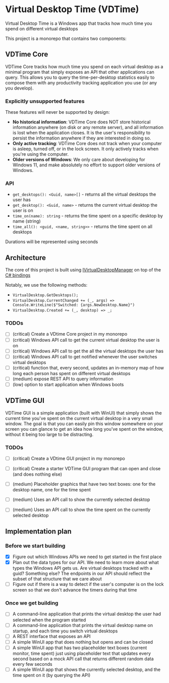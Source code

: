 # Virtual Desktop Time (VDTime)

Virtual Desktop Time is a Windows app that tracks how much time you spend on different virtual desktops

This project is a monorepo that contains two components:

## VDTime Core

VDTime Core tracks how much time you spend on each virtual desktop as a minimal program that simply exposes an API that other applications can query.
This allows you to query the time-per-desktop statistics easily to compose them with any productivity tracking application you use (or any you develop).

### Explicitly unsupported features

These features will never be supported by design:
- **No historical information**: VDTime Core does NOT store historical information anywhere (on disk or any remote server), and all information is lost when the application closes. It is the user's responsibility to persist the information anywhere if they are interested in doing so.
- **Only active tracking**: VDTime Core does not track when your computer is asleep, turned off, or in the lock screen. It only actively tracks when you're using the computer. 
- **Older versions of Windows**: We only care about developing for Windows 11, and make absolutely no effort to support older versions of Windows.

### API

- `get_desktops(): <Guid, name>[]` - returns all the virtual desktops the user has
- `get_desktop(): <Guid, name>` - returns the current virtual desktop the user is on
- `time_on(name): string` - returns the time spent on a specific desktop by name (string)
- `time_all(): <guid, <name, string>>` - returns the time spent on all desktops

Durations will be represented using seconds

## Architecture

The core of this project is built using [IVirtualDesktopManager](https://learn.microsoft.com/en-us/windows/win32/api/shobjidl_core/nn-shobjidl_core-ivirtualdesktopmanager?redirectedfrom=MSDN) on top of the [C# bindings](https://github.com/Grabacr07/VirtualDesktop)

Notably, we use the following methods:
- `VirtualDesktop.GetDesktops();`
- `VirtualDesktop.CurrentChanged += (_, args) => Console.WriteLine($"Switched: {args.NewDesktop.Name}")`
- `VirtualDesktop.Created += (_, desktop) => _;`


### TODOs

- [ ] (critical) Create a VDtime Core project in my monorepo
- [ ] (critical) Windows API call to get the current virtual desktop the user is on
- [ ] (critical) Windows API call to get the all the virtual desktops the user has
- [ ] (critical) Windows API call to get notified whenever the user switches virtual desktops
- [ ] (critical) function that, every second, updates an in-memory map of how long each person has spent on different virtual desktops
- [ ] (medium) expose REST API to query information
- [ ] (low) option to start application when Windows boots

## VDTime GUI

VDTime GUI is a simple application (built with WinUI) that simply shows the current time you've spent on the current virtual desktop in a very small window.
The goal is that you can easily pin this window somewhere on your screen you can glance to get an idea how long you've spent on the window, without it being too large to be distracting.

### TODOs

- [ ] (critical) Create a VDtime GUI project in my monorepo
- [ ] (critical) Create a starter VDTime GUI program that can open and close (and does nothing else)
- [ ] (medium) Placeholder graphics that have two text boxes: one for the desktop name, one for the time spent
- [ ] (medium) Uses an API call to show the currently selected desktop
- [ ] (medium) Uses an API call to show the time spent on the currently selected desktop


## Implementation plan

### Before we start building

- [x] Figure out which Windows APIs we need to get started in the first place
- [x] Plan out the data types for our API. We need to learn more about what types the Windows API gets us. Are virtual desktops tracked with a guid? Something else? The endpoints in our API should reflect the subset of that structure that we care about
- [ ] Figure out if there is a way to detect if the user's computer is on the lock screen so that we don't advance the timers during that time

### Once we get building

- [ ] A command-line application that prints the virtual desktop the user had selected when the program started
- [ ] A command-line application that prints the virtual desktop name on startup, and each time you switch virtual desktops
- [ ] A REST interface that exposes an API
- [ ] A simple WinUI app that does nothing but opens and can be closed
- [ ] A simple WinUI app that has two placeholder text boxes (current monitor, time spent) just using placeholder text that updates every second based on a mock API call that returns different random data every few seconds
- [ ] A simple WinUI app that shows the currently selected desktop, and the time spent on it (by querying the API)
